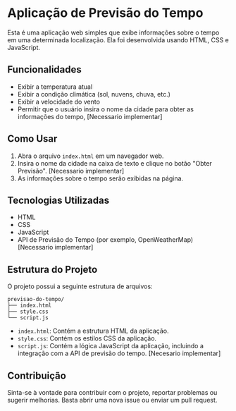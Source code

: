 # Aplicação de Previsão do Tempo

Esta é uma aplicação web simples que exibe informações sobre o tempo em uma determinada localização. Ela foi desenvolvida usando HTML, CSS e JavaScript.

## Funcionalidades

- Exibir a temperatura atual
- Exibir a condição climática (sol, nuvens, chuva, etc.)
- Exibir a velocidade do vento
- Permitir que o usuário insira o nome da cidade para obter as informações do tempo, [Necessario implementar]

## Como Usar

1. Abra o arquivo `index.html` em um navegador web.
2. Insira o nome da cidade na caixa de texto e clique no botão "Obter Previsão". [Necessario implementar]
3. As informações sobre o tempo serão exibidas na página.

## Tecnologias Utilizadas

- HTML
- CSS
- JavaScript
- API de Previsão do Tempo (por exemplo, OpenWeatherMap) [Necessario implementar]

## Estrutura do Projeto

O projeto possui a seguinte estrutura de arquivos:

```
previsao-do-tempo/
├── index.html
├── style.css
└── script.js
```

- `index.html`: Contém a estrutura HTML da aplicação.
- `style.css`: Contém os estilos CSS da aplicação.
- `script.js`: Contém a lógica JavaScript da aplicação, incluindo a integração com a API de previsão do tempo. [Necesario implementar]

## Contribuição

Sinta-se à vontade para contribuir com o projeto, reportar problemas ou sugerir melhorias. Basta abrir uma nova issue ou enviar um pull request.
